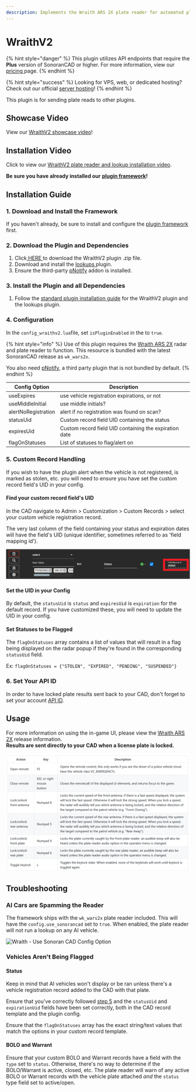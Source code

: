 ```yaml
---
description: Implements the Wraith ARS 2X plate reader for automated plate reading.
---
```


# WraithV2

{% hint style="danger" %}
This plugin utilizes API endpoints that require the **Plus** version of SonoranCAD or higher. For more information, view our [pricing ](../../../pricing/faq/)page.
{% endhint %}

{% hint style="success" %}
Looking for VPS, web, or dedicated hosting? Check out our official [server hosting](../../../other-products/server-hosting.md)!
{% endhint %}

This plugin is for sending plate reads to other plugins.

## Showcase Video

View our [WraithV2 showcase video](https://www.youtube.com/watch?v=5oL7Mg6LQgg)!

## Installation Video

Click to view our [WraithV2 plate reader and lookup installation video](https://youtu.be/IgaISh1CykE).

**Be sure you have already installed our** [**plugin framework**](../framework-installation.md)**!**

## Installation Guide

### 1. Download and Install the Framework

If you haven't already, be sure to install and configure the [plugin framework](../framework-installation.md) first.

### 2. Download the Plugin and Dependencies

1. Click[ HERE ](https://github.com/Sonoran-Software/sonoran\_wraithv2/releases)to download the WraithV2 plugin .zip file.
2. Download and install the [lookups ](lookups.md)plugin.
3. Ensure the third-party [pNotify](https://github.com/Nick78111/pNotify) addon is installed.

### 3. Install the Plugin and all Dependencies

1. Follow the [standard plugin installation guide](../plugin-installation/) for the WraithV2 plugin and the lookups plugin.

### 4. Configuration

In the `config_wraithv2.lua`file, set `isPluginEnabled` in the to `true`.

{% hint style="info" %}
Use of this plugin requires the [Wraith ARS 2X](https://forum.cfx.re/t/release-wraith-ars-2x-police-radar-and-plate-reader-v1-2-4/1058277) radar and plate reader to function. This resource is bundled with the latest SonoranCAD release as `wk_wars2x`.

You also need [pNotify](https://github.com/Nick78111/pNotify), a third party plugin that is not bundled by default.
{% endhint %}

| Config Option       | Description                                            |
| ------------------- | ------------------------------------------------------ |
| useExpires          | use vehicle registration expirations, or not           |
| useMiddleInitial    | use middle initials?                                   |
| alertNoRegistration | alert if no registration was found on scan?            |
| statusUid           | Custom record field UID containing the status          |
| expiresUid          | Custom record field UID containing the expiration date |
| flagOnStatuses      | List of statuses to flag/alert on                      |

### 5. Custom Record Handling

If you wish to have the plugin alert when the vehicle is not registered, is marked as stolen, etc. you will need to ensure you have set the custom record field's UID in your config.

#### Find your custom record field's UID

In the CAD navigate to Admin > Customization > Custom Records > select your custom vehicle registration record.

The very last column of the field containing your status and expiration dates will have the field's UID (unique identifier, sometimes referred to as 'field mapping id').

![Custom Records - Field UID](<../../../.gitbook/assets/image (43).png>)

#### Set the UID in your Config

By default, the `statusUid` is `status` and `expiresUid` is `expiration` for the default record. If you have customized these, you will need to update the UID in your config.

#### Set Statuses to be Flagged

The `flagOnStatuses` array contains a list of values that will result in a flag being displayed on the radar popup if they're found in the corresponding `statusUid` field.

Ex: `flagOnStatuses = {"STOLEN", "EXPIRED", "PENDING", "SUSPENDED"}`

### 6. Set Your API ID

In order to have locked plate results sent back to your CAD, don't forget to set your account [API ID](../../../sonoran-cad/api-integration/getting-started/setting-your-api-id.md).

## Usage

For more information on using the in-game UI, please view the [Wraith ARS 2X](https://forum.cfx.re/t/release-wraith-ars-2x-police-radar-and-plate-reader-v1-2-4/1058277) release information.\
**Results are sent directly to your CAD when a license plate is locked.**

![Wraith ARS 2X Controls](<../../../.gitbook/assets/image (314).png>)

## Troubleshooting

### AI Cars are Spamming the Reader

The framework ships with the `wk_wars2x` plate reader included. This will have the `config.use_sonorancad` set to `true`. When enabled, the plate reader will not run a lookup on any AI vehicle.

![Wraith - Use Sonoran CAD Config Option](<../../../.gitbook/assets/Screen Shot 2022-04-02 at 4.18.19 PM.png>)

### Vehicles Aren't Being Flagged

#### Status

Keep in mind that AI vehicles won't display or be ran unless there's a vehicle registration record added to the CAD with that plate.

Ensure that you've correctly followed [step 5](wraithv2.md#5.-custom-record-handling) and the `statusUid` and `expirationUid` fields have been set correctly, both in the CAD record template and the plugin config.

Ensure that the `flagOnStatuses` array has the exact string/text values that match the options in your custom record template.&#x20;

#### BOLO and Warrant

Ensure that your custom BOLO and Warrant records have a field with the `type` set to `status`. Otherwise, there's no way to determine if the BOLO/Warrant is active, closed, etc. The plate reader will warn of any active BOLO or Warrant records with the vehicle plate attached _and_ the `status` type field set to active/open.
